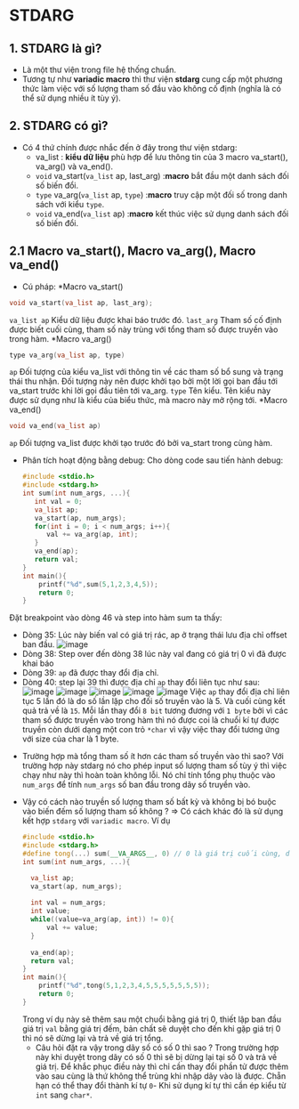 # STDARG
## 1. STDARG là gì?
- Là một thư viện trong file hệ thống chuẩn.
- Tương tự như **variadic macro** thì thư viện **stdarg** cung cấp một phương thức làm việc với số lượng tham số đầu vào không cố định (nghĩa là có thể sử dụng nhiều ít tùy ý).
## 2. STDARG có gì?
- Có 4 thứ chính được nhắc đến ở đây trong thư viện stdarg:
    - va_list : **kiểu dữ liệu** phù hợp để lưu thông tin của 3 macro va_start(), va_arg() và va_end().
    - `void` va_start(`va_list` ap, last_arg) :**macro** bắt đầu một danh sách đối số biến đổi.
    - `type` va_arg(`va_list` ap, `type`) :**macro** truy cập một đối số trong danh sách với kiểu `type`.
    - `void` va_end(`va_list` ap) :**macro** kết thúc việc sử dụng danh sách đối số biến đổi.
## 2.1 Macro va_start(), Macro va_arg(), Macro va_end()
-  Cú pháp:
  *Macro va_start()
  ```cpp
  void va_start(va_list ap, last_arg);
  ```
  `va_list ap` Kiểu dữ liệu được khai báo trước đó.
  `last_arg` Tham số cố định được biết cuối cùng, tham số này trùng với tổng tham số được truyền vào trong hàm.
  *Macro va_arg()
  ```cpp
  type va_arg(va_list ap, type)
  ```
  `ap` Đối tượng của kiểu va_list với thông tin về các tham số bổ sung và trạng thái thu nhận. Đối tượng này nên được khởi tạo bởi một lời gọi ban đầu tới va_start trước khi lời gọi đầu tiên tới va_arg.
  `type` Tên kiểu. Tên kiểu này được sử dụng như là kiểu của biểu thức, mà macro này mở rộng tới.
  *Macro va_end()
  ```cpp
  void va_end(va_list ap)
  ```
  `ap` Đối tượng va_list được khởi tạo trước đó bởi va_start trong cùng hàm.
- Phân tích hoạt động bằng debug:
  Cho dòng code sau tiến hành debug:
  ```cpp
  #include <stdio.h>
  #include <stdarg.h>
  int sum(int num_args, ...){
     int val = 0;
     va_list ap;
     va_start(ap, num_args);
     for(int i = 0; i < num_args; i++){
        val += va_arg(ap, int);
     }
     va_end(ap);
     return val;
  }
  int main(){   
      printf("%d",sum(5,1,2,3,4,5));
      return 0;
  }
  ```
Đặt breakpoint vào dòng 46 và step into hàm sum ta thấy:
- Dòng 35: Lúc này biến val có giá trị rác, ap ở trạng thái lưu địa chỉ offset ban đầu.
  ![image](https://github.com/user-attachments/assets/3a307001-afed-4bb1-88ef-147a3650e93d)
- Dòng 38: Step over đến dòng 38 lúc này val đang có giá trị 0 vì đã được khai báo
- Dòng 39: `ap` đã được thay đổi địa chỉ.
- Dòng 40: step lại 39 thì được địa chỉ `ap` thay đổi liên tục như sau:
  ![image](https://github.com/user-attachments/assets/c5eb0687-2fcb-403b-86ea-32f3a3e06d2c)
  ![image](https://github.com/user-attachments/assets/3cc53071-f821-4918-880e-46e3f68efffc)
  ![image](https://github.com/user-attachments/assets/23eae89c-e97b-4772-9ce6-422388b231b9)
  ![image](https://github.com/user-attachments/assets/2038fa8d-d043-4106-9daf-afbe8d92e9ec)
  ![image](https://github.com/user-attachments/assets/866ef65d-5850-4aef-97b9-72dee66e88df)
  Việc `ap` thay đổi địa chỉ liên tục 5 lần đó là do số lần lặp cho đối số truyền vào là 5. Và cuối cùng kết quả trả về là `15`.
  Mỗi lần thay đổi `8 bit` tương đương với `1 byte` bởi vì các tham số được truyền vào trong hàm thì nó được coi là chuổi kí tự được truyền còn dưới dạng một con trỏ `*char` vì vậy việc thay đổi tương ứng với size của char là 1 byte.

* Trường hợp mà tổng tham số ít hơn các tham số truyền vào thì sao?
  Với trường hợp này stdarg nó cho phép input số lượng tham số tùy ý thì việc chạy như này thì hoàn toàn không lỗi. Nó chỉ tính tổng phụ thuộc vào `num_args` để tính `num_args` số ban đầu trong dãy số truyền vào.
- Vậy có cách nào truyền số lượng tham số bất kỳ và không bị bó buộc vào biến đếm số lượng tham số không ?
  => Có cách khác đó là sử dụng kết hợp `stdarg` với `variadic macro`.
  Ví dụ
  ```cpp
  #include <stdio.h>
  #include <stdarg.h>
  #define tong(...) sum(__VA_ARGS__, 0) // 0 là giá trị cuối cùng, dùng để kết thúc công việc tính tổng.
  int sum(int num_args, ...){

    va_list ap;
    va_start(ap, num_args);
    
    int val = num_args;
    int value;
    while((value=va_arg(ap, int)) != 0){
        val += value;
    }
    
    va_end(ap);
    return val;
  }
  int main(){   
      printf("%d",tong(5,1,2,3,4,5,5,5,5,5,5,5));
      return 0;
  }
  ```
  Trong ví dụ này sẽ thêm sau một chuổi bằng giá trị 0, thiết lập ban đầu giá trị `val` bằng giá trị đếm, bản chất sẽ duyệt cho đến khi gặp giá trị 0 thì nó sẽ dừng lại và trả về giá trị tổng.
  * Câu hỏi đặt ra vậy trong dãy số có số 0 thì sao ? Trong trường hợp này khi duyệt trong dãy có số 0 thì sẽ bị dừng lại tại số 0 và trả về giá trị. Để khắc phục điều này thì chỉ cần thay đổi phần tử được thêm vào sau cùng là thứ không thể trùng khi nhập dãy vào là được. Chẵn hạn có thể thay đổi thành kí tự `0`- Khi sử dụng kí tự thì cần ép kiểu từ `int` sang `char*`. 




  
